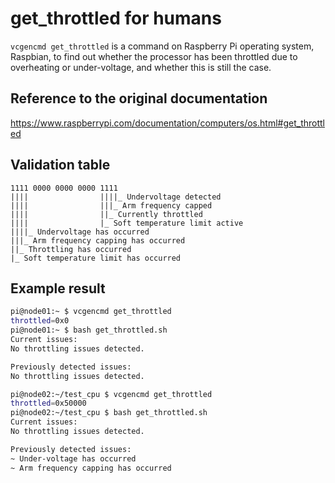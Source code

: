 # get_throttled for humans

`vcgencmd get_throttled` is a command on Raspberry Pi operating system, Raspbian, 
to find out whether the processor has been throttled due to overheating or under-voltage, 
and whether this is still the case. 

## Reference to the original documentation
https://www.raspberrypi.com/documentation/computers/os.html#get_throttled

## Validation table
```asci
1111 0000 0000 0000 1111
||||                ||||_ Undervoltage detected
||||                |||_ Arm frequency capped
||||                ||_ Currently throttled
||||                |_ Soft temperature limit active
||||_ Undervoltage has occurred
|||_ Arm frequency capping has occurred
||_ Throttling has occurred
|_ Soft temperature limit has occurred
```

## Example result
```sh
pi@node01:~ $ vcgencmd get_throttled
throttled=0x0
pi@node01:~ $ bash get_throttled.sh 
Current issues:
No throttling issues detected.

Previously detected issues:
No throttling issues detected.
```
```sh
pi@node02:~/test_cpu $ vcgencmd get_throttled
throttled=0x50000
pi@node02:~/test_cpu $ bash get_throttled.sh 
Current issues:
No throttling issues detected.

Previously detected issues:
~ Under-voltage has occurred
~ Arm frequency capping has occurred
```
